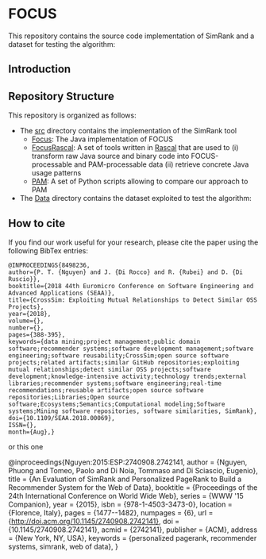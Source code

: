 
# FOCUS

This repository contains the source code implementation of SimRank and a dataset for testing the algorithm:


## Introduction



## Repository Structure

This repository is organized as follows:

* The [src](./src) directory contains the implementation of the SimRank tool
	* [Focus](./tools/Focus): The Java implementation of FOCUS
	* [FocusRascal](./tools/FocusRascal): A set of tools written in [Rascal](https://www.rascal-mpl.org/) that are used to (i) transform raw Java source and binary code into FOCUS-processable and PAM-processable data (ii) retrieve concrete Java usage patterns
	* [PAM](./tools/PAM): A set of Python scripts allowing to compare our approach to PAM
* The [Data](./Data) directory contains the dataset exploited to test the algorithm:
	

## How to cite
If you find our work useful for your research, please cite the paper using the following BibTex entries:

```
@INPROCEEDINGS{8498236, 
author={P. T. {Nguyen} and J. {Di Rocco} and R. {Rubei} and D. {Di Ruscio}}, 
booktitle={2018 44th Euromicro Conference on Software Engineering and Advanced Applications (SEAA)}, 
title={CrossSim: Exploiting Mutual Relationships to Detect Similar OSS Projects}, 
year={2018}, 
volume={}, 
number={}, 
pages={388-395}, 
keywords={data mining;project management;public domain software;recommender systems;software development management;software engineering;software reusability;CrossSim;open source software projects;related artifacts;similar GitHub repositories;exploiting mutual relationships;detect similar OSS projects;software development;knowledge-intensive activity;technology trends;external libraries;recommender systems;software engineering;real-time recommendations;reusable artifacts;open source software repositories;Libraries;Open source software;Ecosystems;Semantics;Computational modeling;Software systems;Mining software repositories, software similarities, SimRank}, 
doi={10.1109/SEAA.2018.00069}, 
ISSN={}, 
month={Aug},} 

```

or this one


@inproceedings{Nguyen:2015:ESP:2740908.2742141,
 author = {Nguyen, Phuong and Tomeo, Paolo and Di Noia, Tommaso and Di Sciascio, Eugenio},
 title = {An Evaluation of SimRank and Personalized PageRank to Build a Recommender System for the Web of Data},
 booktitle = {Proceedings of the 24th International Conference on World Wide Web},
 series = {WWW '15 Companion},
 year = {2015},
 isbn = {978-1-4503-3473-0},
 location = {Florence, Italy},
 pages = {1477--1482},
 numpages = {6},
 url = {http://doi.acm.org/10.1145/2740908.2742141},
 doi = {10.1145/2740908.2742141},
 acmid = {2742141},
 publisher = {ACM},
 address = {New York, NY, USA},
 keywords = {personalized pagerank, recommender systems, simrank, web of data},
} 

